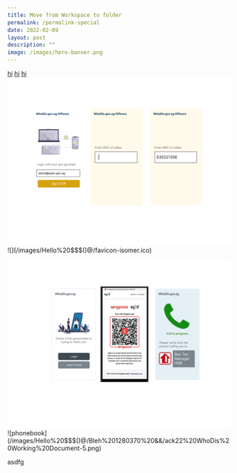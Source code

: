 ```yaml
---
title: Move from Workspace to folder
permalink: /permalink-special
date: 2022-02-09
layout: post
description: ""
image: /images/hero-banner.png
---
```

[hi](/files/download%20(9).pdf)
[hi](/files/Lol/download%20(11).pdf)
[hi](/files/download%20(6).pdf)
![](/images/Hello%20$$$()@/hack22%20WhoDis%20Working%20Document-3.png)
![](/images/Hello%20$$$()@/favicon-isomer.ico)


![blah balh](/images/Hello%20$$$()@/hack22%20WhoDis%20Working%20Document-5.svg)![phonebook](/images/Hello%20$$$()@/Bleh%201280370%20&&/ack22%20WhoDis%20Working%20Document-5.png)

asdfg